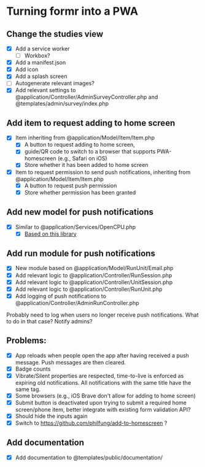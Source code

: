 # Turning formr into a PWA

## Change the studies view
- [x] Add a service worker
  - [ ] Workbox?
- [x] Add a manifest.json
- [x] Add icon 
- [x] Add a splash screen
- [ ] Autogenerate relevant images?
- [x] Add relevant settings to @application/Controller/AdminSurveyController.php and @templates/admin/survey/index.php

## Add item to request adding to home screen
- [x] Item inheriting from @application/Model/Item/Item.php
   - [x] A button to request adding to home screen, 
   - [x] guide/QR code to switch to a browser that supports PWA-homescreen (e.g., Safari on iOS)
   - [x] Store whether it has been added to home screen
- [x] Item to request permission to send push notifications, inheriting from @application/Model/Item/Item.php
   - [x] A button to request push permission
   - [x] Store whether permission has been granted

## Add new model for push notifications
- [x] Similar to @application/Services/OpenCPU.php
  - [x] [Based on this library](https://github.com/web-push-libs/web-push-php)

## Add run module for push notifications
- [x] New module based on @application/Model/RunUnit/Email.php
- [x] Add relevant logic to @application/Controller/RunSession.php
- [x] Add relevant logic to @application/Controller/UnitSession.php
- [x] Add relevant logic to @application/Controller/RunUnit.php
- [x] Add logging of push notifications to @application/Controller/AdminRunController.php

Probably need to log when users no longer receive push notifications. What to do in that case? Notify admins?

## Problems:
- [x] App reloads when people open the app after having received a push message. Push messages are then cleared.
- [x] Badge counts
- [x] Vibrate/Silent properties are respected, time-to-live is enforced as expiring old notifications. All notifications with the same title have the same tag.
- [x] Some browsers (e.g., iOS Brave don't allow for adding to home screen)
- [x] Submit button is deactivated upon trying to submit a required home screen/phone item, better integrate with existing form validation API?
- [x] Should hide the inputs again
- [x] Switch to https://github.com/philfung/add-to-homescreen ?

## Add documentation
- [x] Add documentation to @templates/public/documentation/